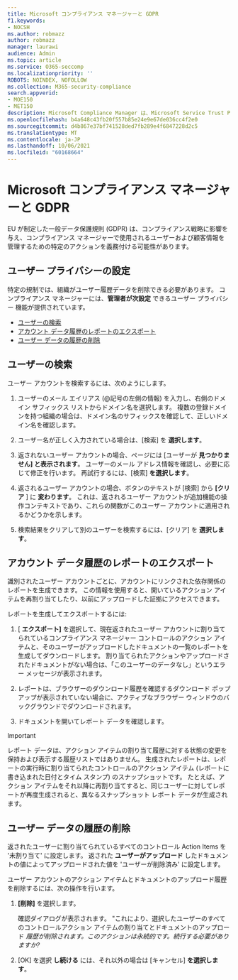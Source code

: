 ```yaml
---
title: Microsoft コンプライアンス マネージャーと GDPR
f1.keywords:
- NOCSH
ms.author: robmazz
author: robmazz
manager: laurawi
audience: Admin
ms.topic: article
ms.service: O365-seccomp
ms.localizationpriority: ''
ROBOTS: NOINDEX, NOFOLLOW
ms.collection: M365-security-compliance
search.appverid:
- MOE150
- MET150
description: Microsoft Compliance Manager は、Microsoft Service Trust Portal の無料のワークフロー ベースのリスク評価ツールです。 コンプライアンス マネージャーを使用すると、Microsoft クラウド サービスに関連する規制コンプライアンス活動を追跡、割り当て、検証できます。
ms.openlocfilehash: b4a648c43fb20f557b85e24e9e67de036cc4f2e0
ms.sourcegitcommit: d4b867e37bf741528ded7fb289e4f6847228d2c5
ms.translationtype: MT
ms.contentlocale: ja-JP
ms.lasthandoff: 10/06/2021
ms.locfileid: "60168664"
---
```

# <a name="microsoft-compliance-manager-and-the-gdpr"></a>Microsoft コンプライアンス マネージャーと GDPR

EU が制定した一般データ保護規則 (GDPR) は、コンプライアンス戦略に影響を与え、コンプライアンス マネージャーで使用されるユーザーおよび顧客情報を管理するための特定のアクションを義務付ける可能性があります。

## <a name="user-privacy-settings"></a>ユーザー プライバシーの設定

特定の規制では、組織がユーザー履歴データを削除できる必要があります。 コンプライアンス マネージャーには、**管理者が次設定** できるユーザー プライバシー 機能が提供されています。
  
- [ユーザーの検索](#search-for-a-user)
- [アカウント データ履歴のレポートのエクスポート](#export-a-report-of-account-data-history)
- [ユーザー データの履歴の削除](#delete-user-data-history)
  
## <a name="search-for-a-user"></a>ユーザーの検索

ユーザー アカウントを検索するには、次のようにします。
  
1. ユーザーのメール エイリアス (@記号の左側の情報) を入力し、右側のドメイン サフィックス リストからドメイン名を選択します。 複数の登録ドメインを持つ組織の場合は、ドメイン名のサフィックスを確認して、正しいドメイン名を確認します。

2. ユーザー名が正しく入力されている場合は、[検索] を **選択します**。

3. 返されないユーザー アカウントの場合、ページには [ユーザーが **見つかりません] と表示されます**。 ユーザーのメール アドレス情報を確認し、必要に応じて修正を行います。 再試行するには、[検索] **を選択します**。

4. 返されるユーザー アカウントの場合、ボタンのテキストが [検索] から **[クリア** ] に **変わります**。 これは、返されるユーザー アカウントが追加機能の操作コンテキストであり、これらの関数がこのユーザー アカウントに適用されるかどうかを示します。

5. 検索結果をクリアして別のユーザーを検索するには、[クリア] を **選択します**。

## <a name="export-a-report-of-account-data-history"></a>アカウント データ履歴のレポートのエクスポート

識別されたユーザー アカウントごとに、アカウントにリンクされた依存関係のレポートを生成できます。 この情報を使用すると、開いているアクション アイテムを再割り当てしたり、以前にアップロードした証拠にアクセスできます。
  
 レポートを生成してエクスポートするには:
  
1. [ **エクスポート]** を選択して、現在返されたユーザー アカウントに割り当てられているコンプライアンス マネージャー コントロールのアクション アイテムと、そのユーザーがアップロードしたドキュメントの一覧のレポートを生成してダウンロードします。 割り当てられたアクションやアップロードされたドキュメントがない場合は、「このユーザーのデータなし」というエラー メッセージが表示されます。

2. レポートは、ブラウザーのダウンロード履歴を確認するダウンロード ポップアップが表示されていない場合に、アクティブなブラウザー ウィンドウのバックグラウンドでダウンロードされます。

3. ドキュメントを開いてレポート データを確認します。

> [!IMPORTANT]
> レポート データは、アクション アイテムの割り当て履歴に対する状態の変更を保持および表示する履歴リストではありません。 生成されたレポートは、レポートの実行時に割り当てられたコントロールのアクション アイテム (レポートに書き込まれた日付とタイム スタンプ) のスナップショットです。 たとえば、アクション アイテムをそれ以降に再割り当てすると、同じユーザーに対してレポートが再度生成されると、異なるスナップショット レポート データが生成されます。
  
## <a name="delete-user-data-history"></a>ユーザー データの履歴の削除

返されたユーザーに割り当てられているすべてのコントロール Action Items を '未割り当て' に設定します。 返された **ユーザーがアップロード** したドキュメントの値によってアップロードされた値を 'ユーザーが削除済み' に設定します。
  
ユーザー アカウントのアクション アイテムとドキュメントのアップロード履歴を削除するには、次の操作を行います。
  
1. **[削除]** を選択します。

    確認ダイアログが表示されます。 "これにより、選択したユーザーのすべてのコントロールアクション アイテムの割り当てとドキュメントのアップロード *履歴が削除されます。このアクションは永続的です。続行する必要がありますか?*

2. [OK] を選択 **し続ける** には、それ以外の場合は [キャンセル] **を選択します**。
